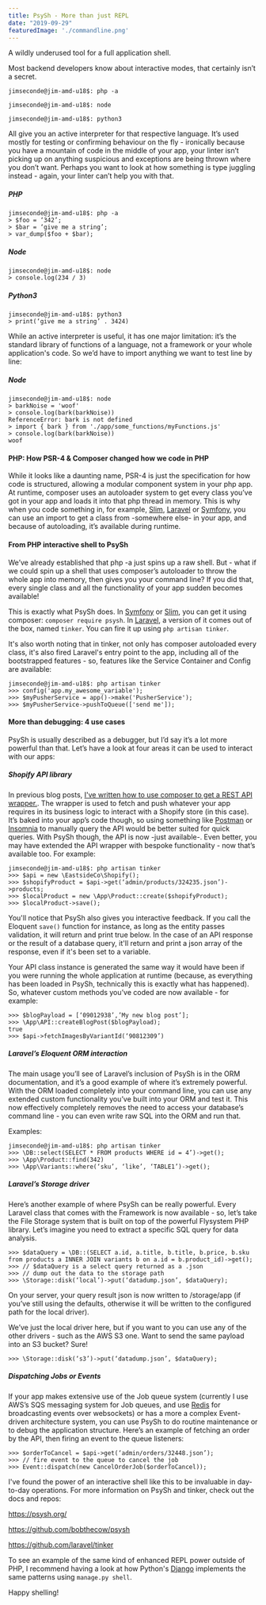 ```yaml
---
title: PsySh - More than just REPL
date: "2019-09-29"
featuredImage: './commandline.png'
---
```


A wildly underused tool for a full application shell.

<!-- end -->

Most backend developers know about interactive modes, that certainly isn’t a secret.

```jimseconde@jim-amd-u18$: php -a```

```jimseconde@jim-amd-u18$: node```

```jimseconde@jim-amd-u18$: python3```

All give you an active interpreter for that respective language. It’s used mostly for testing or confirming behaviour on the fly - ironically because you have a mountain of code in the middle of your app, your linter isn’t picking up on anything suspicious and exceptions are being thrown where you don’t want. Perhaps you want to look at how something is type juggling instead - again, your linter can’t help you with that.

##### PHP
```
jimseconde@jim-amd-u18$: php -a
> $foo = ‘342’;
> $bar = ‘give me a string’;
> var_dump($foo + $bar);
```
##### Node
```
jimseconde@jim-amd-u18$: node
> console.log(234 / 3)
```

##### Python3
```
jimseconde@jim-amd-u18$: python3
> print(‘give me a string’ . 3424)
```

While an active interpreter is useful, it has one major limitation: it’s the standard 
library of functions of a language, not a framework or your whole application's code.
So we’d have to import anything we want to test line by line:

##### Node

```
jimseconde@jim-amd-u18$: node
> barkNoise = 'woof'
> console.log(bark(barkNoise))
ReferenceError: bark is not defined
> import { bark } from './app/some_functions/myFunctions.js'
> console.log(bark(barkNoise))
woof
```

#### PHP: How PSR-4 & Composer changed how we code in PHP

While it looks like a daunting name, PSR-4 is just the specification for how code is structured, 
allowing a modular component system in your php app. At runtime, composer uses an autoloader 
system to get every class you’ve got in your app and loads it into that php thread in memory. 
This is why when you code something in, for example, [Slim](https://www.slimframework.com), [Laravel](https://laravel.com) or [Symfony](https://symfony.com), you can use an 
import to get a class from -somewhere else- in your app, and because of autoloading, it’s 
available during runtime.

#### From PHP interactive shell to PsySh

We’ve already established that php -a just spins up a raw shell. But - what if we 
could spin up a shell that uses composer’s autoloader to throw the whole app into memory, 
then gives you your command line? If you did that, every single class and all the 
functionality of your app sudden becomes available!

This is exactly what PsySh does. In [Symfony](https://symfony.com) or [Slim](https://www.slimframework.com), you can get it using composer: 
`composer require psysh`. In [Laravel](https://laravel.com), a version of it comes out of the box, named `tinker`. 
You can fire it up using `php artisan tinker`.

It's also worth noting that in tinker, not only has composer autoloaded every class, it's also fired Laravel's entry point to the app, including all of the bootstrapped features - so, features like the Service Container and Config are available:

```
jimseconde@jim-amd-u18$: php artisan tinker
>>> config('app.my_awesome_variable');
>>> $myPusherService = app()->make('PusherService');
>>> $myPusherService->pushToQueue(['send me']);
```

#### More than debugging: 4 use cases

PsySh is usually described as a debugger, but I’d say it’s a lot more powerful than that. Let’s 
have a look at four areas it can be used to interact with our apps:

##### Shopify API library

In previous blog posts, [I've written how to use composer to get a REST API wrapper.](https://devtheatre.net/shopify-laravel).
The wrapper is used to fetch and push whatever your app requires 
in its business logic to interact with a Shopify store (in this case). It’s baked into your app’s code though, 
so using something like [Postman](https://www.getpostman.com) or [Insomnia](https://insomnia.rest) to manually query the API would be better suited for 
quick queries. With PsySh though, the API is now -just available-. Even better, you may
 have extended the API wrapper with bespoke functionality - now that’s available too. For example:
 
```
jimseconde@jim-amd-u18$: php artisan tinker
>>> $api = new \EastsideCo\Shopify();
>>> $shopifyProduct = $api->get(‘admin/products/324235.json’)->products;
>>> $localProduct = new \App\Product::create($shopifyProduct);
>>> $localProduct->save();
```

You'll notice that PsySh also gives you interactive feedback. If you call the Eloquent `save()` function for instance,
as long as the entity passes validation, it will return and print true below. In the case of an API response or the
result of a database query, it'll return and print a json array of the response, even if it's been set to a variable.

Your API class instance is generated the same way it would have been if 
you were running the whole application at runtime (because, as everything has been 
loaded in PsySh, technically this is exactly what has happened). So, whatever custom 
methods you’ve coded are now available - for example:

```
>>> $blogPayload = [‘09012938’,’My new blog post’];
>>> \App\API::createBlogPost($blogPayload);
true
>>> $api->fetchImagesByVariantId(‘90812309’)
```
 
##### Laravel’s Eloquent ORM interaction

The main usage you’ll see of Laravel’s inclusion of PsySh is in the ORM documentation, and 
it’s a good example of where it’s extremely powerful. With 
the ORM loaded completely into your command line, you can use any extended 
custom functionality you’ve built into your ORM and test it. 
This now effectively completely removes the need to access 
your database’s command line - you can even write raw SQL 
into the ORM and run that.

Examples:
```
jimseconde@jim-amd-u18$: php artisan tinker
>>> \DB::select(SELECT * FROM products WHERE id = 4’)->get();
>>> \App\Product::find(342)
>>> \App\Variants::where(‘sku’, ‘like’, ‘TABLE1’)->get();
```

##### Laravel’s Storage driver

Here’s another example of where PsySh can be really powerful. 
Every Laravel class that comes with the Framework is now available - so, let’s 
take the File Storage system that is built on top of the powerful Flysystem PHP library. 
Let’s imagine you need to extract a specific SQL query for data analysis.

```
>>> $dataQuery = \DB::(SELECT a.id, a.title, b.title, b.price, b.sku from products a INNER JOIN variants b on a.id = b.product_id)->get();
>>> // $dataQuery is a select query returned as a .json
>>> // dump out the data to the storage path
>>> \Storage::disk(‘local’)->put(‘datadump.json’, $dataQuery);
```

On your server, your query result json is now written to /storage/app 
(if you’ve still using the defaults, otherwise it will be written to the 
configured path for the local driver). 

We’ve just the local driver here, but if you want to you can use any of 
the other drivers - such as the AWS S3 one. Want to send the same
 payload into an S3 bucket? Sure!

```
>>> \Storage::disk(‘s3’)->put(‘datadump.json’, $dataQuery);
```

##### Dispatching Jobs or Events

If your app makes extensive use of the Job queue system (currently
I use AWS’s SQS messaging system for Job queues, and use [Redis](https://redis.io) for broadcasting 
events over websockets) or has a more a complex Event-driven architecture system, 
you can use PsySh to do routine maintenance or to debug the application structure. 
Here’s an example of fetching an order by the API, then firing an event to the queue listeners:

```
>>> $orderToCancel = $api->get(‘admin/orders/32448.json’);
>>> // fire event to the queue to cancel the job
>>> Event::dispatch(new CancelOrderJob($orderToCancel));
```

I've found the power of an interactive shell like this to be invaluable in day-to-day operations. For more
information on PsySh and tinker, check out the docs and repos:

https://psysh.org/

https://github.com/bobthecow/psysh

https://github.com/laravel/tinker

To see an example of the same kind of enhanced REPL power outside of PHP, I recommend having a look at how Python's [Django](https://www.djangoproject.com) implements the same patterns using `manage.py shell`.

Happy shelling!
